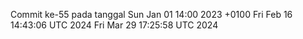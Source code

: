 Commit ke-55 pada tanggal Sun Jan 01 14:00 2023 +0100
Fri Feb 16 14:43:06 UTC 2024
Fri Mar 29 17:25:58 UTC 2024
